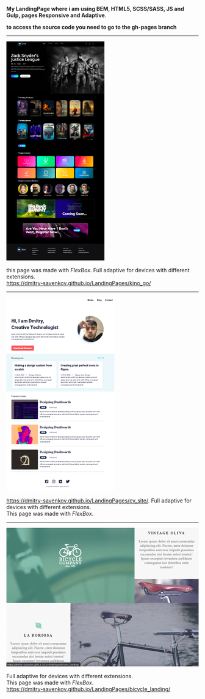 **My LandingPage where i am using BEM, HTML5, SCSS/SASS, JS and Gulp, pages Responsive and Adaptive**. 

**to access the source code you need to go to the gh-pages branch**

* * *
![alt text](screen/kinogo.png "")​  

this page was made with *FlexBox*. Full adaptive for devices with different extensions.  
https://dmitry-savenkov.github.io/LandingPages/kino_go/
* * *
![alt text](screen/cv.png "")​  

https://dmitry-savenkov.github.io/LandingPages/cv_site/. 
Full adaptive for devices with different extensions.  
This page was made with *FlexBox*.  
* * *
![alt text](screen/bicycle.png "")​  

Full adaptive for devices with different extensions.  
This page was made with *FlexBox*.  
https://dmitry-savenkov.github.io/LandingPages/bicycle_landing/

